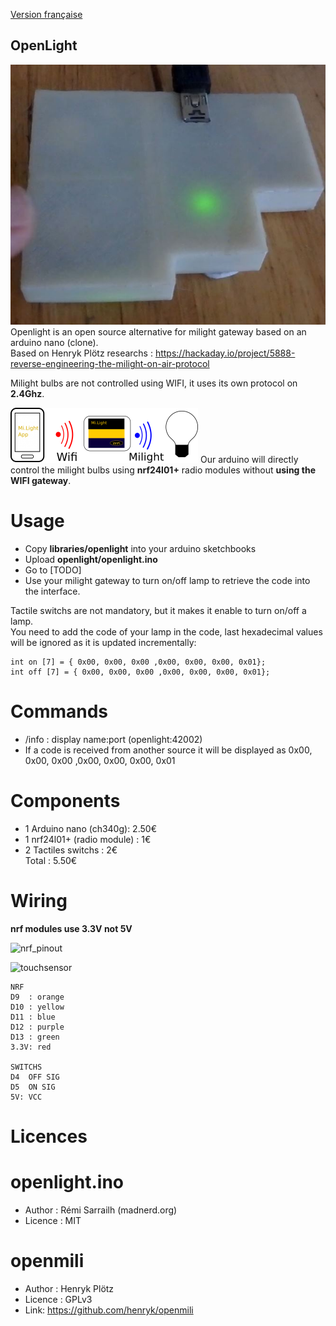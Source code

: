[Version française](https://github.com/madnerdorg/openlight/blob/master/readme.fr.md)

OpenLight
--------
![openlight_photo](https://github.com/madnerdorg/openlight/raw/master/doc/milightONOFF.jpg)
Openlight is an open source alternative for milight gateway based on an arduino nano (clone).     
Based on Henryk Plötz researchs : https://hackaday.io/project/5888-reverse-engineering-the-milight-on-air-protocol     

Milight bulbs are not controlled using WIFI, it uses its own protocol on **2.4Ghz**.

![openlight Routing](https://github.com/madnerdorg/openlight/raw/master/doc/milightRouting.png)
Our arduino will directly control the milight bulbs using **nrf24l01+** radio modules without **using the WIFI gateway**.

# Usage
* Copy **libraries/openlight** into your arduino sketchbooks
* Upload **openlight/openlight.ino**
* Go to [TODO]
* Use your milight gateway to turn on/off lamp to retrieve the code into the interface.

Tactile switchs are not mandatory, but it makes it enable to turn on/off a lamp.      
You need to add the code of your lamp in the code, last hexadecimal values will be ignored as it is updated incrementally:     
```
int on [7] = { 0x00, 0x00, 0x00 ,0x00, 0x00, 0x00, 0x01};
int off [7] = { 0x00, 0x00, 0x00 ,0x00, 0x00, 0x00, 0x01};
```
# Commands
* /info : display name:port (openlight:42002)
* If a code is received from another source it will be displayed as 0x00, 0x00, 0x00 ,0x00, 0x00, 0x00, 0x01

# Components
* 1 Arduino nano (ch340g): 2.50€	   
* 1 nrf24l01+ (radio module) : 1€	   
* 2 Tactiles switchs : 2€   
Total : 5.50€    

# Wiring
**nrf modules use 3.3V not 5V**

![nrf_pinout](https://github.com/madnerdorg/openmilight/raw/master/doc/nrf_pinout.png)

![touchsensor](https://github.com/madnerdorg/openmilight/raw/master/doc/touchsensor.png)

```
NRF
D9	: orange
D10	: yellow
D11	: blue
D12	: purple
D13	: green
3.3V: red

SWITCHS
D4	OFF SIG
D5	ON SIG
5V: VCC
```

# Licences

# openlight.ino
* Author : Rémi Sarrailh (madnerd.org)
* Licence : MIT 

# openmili
* Author : Henryk Plötz
* Licence : GPLv3
* Link: https://github.com/henryk/openmili
